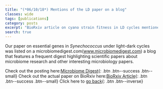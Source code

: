 ```yaml
---
title: "(*06/10/18*) Mentions of the LD paper on a blog"
classes: wide
tags: [publications]
category: posts
excerpt: "BioRxiv article on cyano strain fitness in LD cycles mentioned in blog post - an excellent use of electronic ink if you ask me!"
search: true  
---
```

Our paper on essential genes in *Synechococcus* under light-dark cycles was listed on a microbiomedigest.com(www.microbiomedigest.com) a blog that features a frequent digest highlighting scientific papers about microbiome research and other interesting microbiology papers.

Check out the posting here:[Microbiome Digest](https://microbiomedigest.com/2018/06/08/june-8-2018/){: .btn .btn--success .btn--small}
Check out the actual paper on BioRxiv here:[BioRxiv Article](https://www.biorxiv.org/content/early/2018/03/17/283812?versioned=true){: .btn .btn--success .btn--small}
Click here to [go back](/Blog/){: .btn .btn--inverse} 
